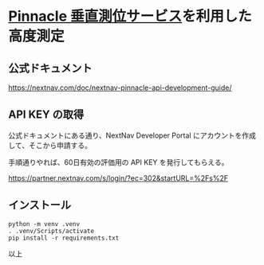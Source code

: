 # [Pinnacle 垂直測位サービス](https://metcom.jp/service/pinnacle/)を利用した高度測定



## 公式ドキュメント

https://nextnav.com/doc/nextnav-pinnacle-api-development-guide/



## API KEY の取得

公式ドキュメントにある通り、NextNav Developer Portal にアカウントを作成して、そこから申請する。

手順通りやれば、60日有効の評価用の API KEY を発行してもらえる。

https://partner.nextnav.com/s/login/?ec=302&startURL=%2Fs%2F

## インストール

```
python -m venv .venv
. .venv/Scripts/activate
pip install -r requirements.txt
```



以上